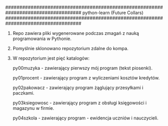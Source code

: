  
###################################################################################
			python-learn (Future Collars)
###################################################################################

1. Repo zawiera pliki wygenerowane podczas zmagań z nauką programowania w Pythonie.

2. Pomyślnie sklonowano repozytorium zdalne do kompa.

3. W repozytorium jest pięć katalogów:

	py00muzyka		- zawierający pierwszy mój program (tekst piosenki).
	
	py01procent		- zawierający program z wyliczeniami kosztów kredytów.

	py02pakowacz	- zawierający program żąglujący przesyłkami i paczkami.

	py03ksiegowosc	- zawierający program z obsługi księgowości i magazynu w firmie.

	py04szkola			- zawierający program - ewidencja uczniów i nauczycieli.
